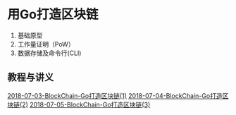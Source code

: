 # 用Go打造区块链
 
1. 基础原型
2. 工作量证明（PoW） 
3. 数据存储及命令行(CLI)


## 教程与讲义

[2018-07-03-BlockChain-Go打造区块链(1)][1]
[2018-07-04-BlockChain-Go打造区块链(2)][2]
[2018-07-05-BlockChain-Go打造区块链(3)][3]


[1]:https://github.com/FLHonker/go-BlockChain/blob/part_3/2018-07-03-BlockChain-Go%E6%89%93%E9%80%A0%E5%8C%BA%E5%9D%97%E9%93%BE(1).md
[2]:https://github.com/FLHonker/go-BlockChain/blob/part_2/2018-07-04-BlockChain-Go%E6%89%93%E9%80%A0%E5%8C%BA%E5%9D%97%E9%93%BE(2).md
[3]:https://github.com/FLHonker/go-BlockChain/blob/part_3/2018-07-05-BlockChain-Go%E6%89%93%E9%80%A0%E5%8C%BA%E5%9D%97%E9%93%BE(3).md